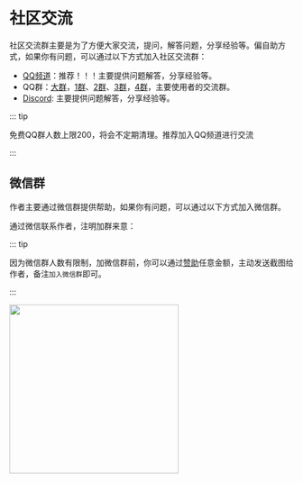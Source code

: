 # 社区交流

社区交流群主要是为了方便大家交流，提问，解答问题，分享经验等。偏自助方式，如果你有问题，可以通过以下方式加入社区交流群：

- [QQ频道](https://pd.qq.com/s/16p8lvvob)：推荐！！！主要提供问题解答，分享经验等。
- QQ群：[大群](https://qm.qq.com/q/MEmHoCLbG0)，[1群](https://qm.qq.com/q/YacMHPYAMu)、[2群](https://qm.qq.com/q/ajVKZvFICk)、[3群](https://qm.qq.com/q/36zdwThP2E)，[4群](https://qm.qq.com/q/sCzSlm3504)，主要使用者的交流群。
- [Discord](https://discord.com/invite/VU62jTecad): 主要提供问题解答，分享经验等。

::: tip

免费QQ群人数上限200，将会不定期清理。推荐加入QQ频道进行交流

:::

## 微信群

作者主要通过微信群提供帮助，如果你有问题，可以通过以下方式加入微信群。

通过微信联系作者，注明加群来意：

::: tip

因为微信群人数有限制，加微信群前，你可以通过[赞助](../sponsor/personal.md)任意金额，主动发送截图给作者，备注`加入微信群`即可。

:::

<img src="https://unpkg.com/@optimljs/static-source@0.1.7/source/wechat.jpg" style="width: 300px;"/>
